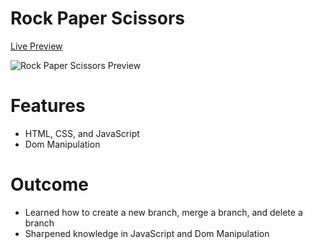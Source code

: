 # Rock Paper Scissors

[Live Preview](https://ccolds.github.io/Rock-Paper-Scissors/)

![Rock Paper Scissors Preview](https://media.discordapp.net/attachments/249554120514600960/1053064350857953371/rock_paper_scissors_website_preview.png?width=492&height=513)

# Features

-   HTML, CSS, and JavaScript
-   Dom Manipulation

# Outcome

-   Learned how to create a new branch, merge a branch, and delete a branch
-   Sharpened knowledge in JavaScript and Dom Manipulation
